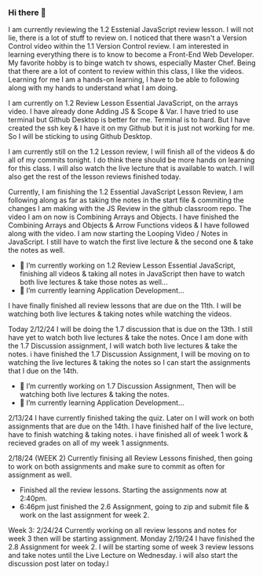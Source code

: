 ### Hi there 👋
I am currently reviewing the 1.2 Esstenial JavaScript review lesson. 
I will not lie, there is a lot of stuff to review on. I noticed that there wasn't a Version Control video within the 1.1 Version Control review.
I am interested in learning everything there is to know to become a Front-End Web Developer. My favorite hobby is to binge watch tv shows, especially Master Chef. 
Being that there are a lot of content to review within this class, I like the videos. Learning for me I am a hands-on learning, I have to be able to following along with my hands to understand what I am doing.

I am currently on 1.2 Review Lesson Essential JavaScript, on the arrays video. I have already done Adding JS & Scope & Var. I have tried to use terminal but Github Desktop is better for me. Terminal is to hard. But I have created the ssh key & I have it on my Github but it is just not working for me. So I will be sticking to using Github Desktop.

I am currently still on the 1.2 Lesson review, I will finish all of the videos & do all of my commits tonight. I do think there should be more hands on learning for this class. I will also watch the live lecture that is available to watch. I will also get the rest of the lesson reviews finished today.

Currently, I am finishing the 1.2 Essential JavaScript Lesson Review, I am following along as far as taking the notes in the start file & commiting the changes I am  making with the JS Review in the github classroom repo. The video I am on now is Combining Arrays and Objects. I have finished the Combining Arrays and Objects & Arrow Functions videos & I have followed along with the video. 
I am now starting the Looping Video / Notes in JavaScript. I still have to watch the first live lecture & the second one & take the notes as well. 

- 🔭 I’m currently working on 1.2 Review Lesson Essential JavaScript, finishing all videos & taking all notes in JavaScript then have to watch both live lectures & take those notes as well...
- 🌱 I’m currently learning Application Development...

I have finally finished all review lessons that are due on the 11th.  I will be watching both live lectures & taking notes while watching the videos.

Today 2/12/24 I will be doing the 1.7 discussion that is due on the 13th. I still have yet to watch both live lectures & take the notes. Once I am done with the 1.7 Discussion assignment, I will watch both live lectures & take the notes. i have finished the 1.7 Discussion Assignment, I will be moving on to watching the live lectures & taking the notes so I can start the assignments that I due on the 14th.

- 🔭 I’m currently working on 1.7 Discussion Assignment, Then will be watching both live lectures & taking the notes. 
- 🌱 I’m currently learning Application Development...
  
2/13/24
I have currently finished taking the quiz. Later on I will work on both assignments that are due on the 14th. 
I have finished half of the live lecture, have to finish watching & taking notes. 
i have finished all of week 1 work & recieved grades on all of my week 1 assignments.


2/18/24 (WEEK 2)
Currently finising all Review Lessons finished, then going to work on both assignments and make sure to commit as often for assignment as well. 

- Finished all the review lessons. Starting the assignments now at 2:40pm.
- 6:46pm just finished the 2.6 Assignment, going to zip and submit file & work on the last assignment for week 2. 

Week 3: 2/24/24
Currently working on all review lessons and notes for week 3 then will be starting assignment.
Monday 2/19/24
I have finished the 2.8 Assignment for week 2. I will be starting some of week 3 review lessons and take notes until the Live Lecture on Wednesday. i will also start the discussion post later on today.l 
